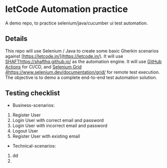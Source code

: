 # letCode Automation practice
A demo repo, to practice selenium/java/cucumber ui test automation.

## Details
This repo will use Selenium / Java to create some basic Gherkin scenarios against [https://letcode.in/](https://letcode.in/).
It will use [SHAFT](https://shafthq.github.io/)https://shafthq.github.io/ as the automation engine.
It will use [GitHub Actions](https://github.com/MohabMohie/letCode/actions) for CI/CD, and [Selenium Grid 4](https://www.selenium.dev/documentation/grid/)https://www.selenium.dev/documentation/grid/ for remote test execution.
The objective is to demo a complete end-to-end test automation solution.

## Testing checklist
- Business-scenarios:

1. Register User
2. Login User with correct email and password
3. Login User with incorrect email and password
4. Logout User
5. Register User with existing email

- Technical-scenarios:

1. dd
2. 
